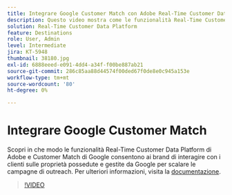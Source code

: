 ```yaml
---
title: Integrare Google Customer Match con Adobe Real-Time Customer Data Platform
description: Questo video mostra come le funzionalità Real-Time Customer Data Platform di Adobe e Customer Match di Google aiutino i brand a interagire con i clienti sulle proprietà possedute e gestite da Google per scalare le loro campagne di outreach.
solution: Real-Time Customer Data Platform
feature: Destinations
role: User, Admin
level: Intermediate
jira: KT-5948
thumbnail: 38180.jpg
exl-id: 6888eeed-e091-4dd4-a34f-f00be887ab21
source-git-commit: 286c85aa88d44574f00ded67f0de8e0c945a153e
workflow-type: tm+mt
source-wordcount: '80'
ht-degree: 0%

---
```


# Integrare Google Customer Match

Scopri in che modo le funzionalità Real-Time Customer Data Platform di Adobe e Customer Match di Google consentono ai brand di interagire con i clienti sulle proprietà possedute e gestite da Google per scalare le campagne di outreach. Per ulteriori informazioni, visita la [documentazione](https://experienceleague.adobe.com/docs/experience-platform/destinations/catalog/advertising/google-customer-match.html?lang=it).

>[!VIDEO](https://video.tv.adobe.com/v/326486?learn=on&enablevpops&captions=ita)
